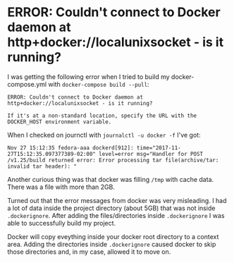 # ERROR: Couldn't connect to Docker daemon at http+docker://localunixsocket - is it running?

I was getting the following error when I tried to build my docker-compose.yml
with `docker-compose build --pull`:

```
ERROR: Couldn't connect to Docker daemon at http+docker://localunixsocket - is it running?

If it's at a non-standard location, specify the URL with the DOCKER_HOST environment variable.
```
When I checked on journctl with `journalctl -u docker -f` I've got:

```
Nov 27 15:12:35 fedora-aaa dockerd[912]: time="2017-11-27T15:12:35.097377389-02:00" level=error msg="Handler for POST /v1.25/build returned error: Error processing tar file(archive/tar: invalid tar header): "
```

Another curious thing was that docker was filling `/tmp` with cache data. There
was a file with more than 2GB.

Turned out that the error messages from docker was very misleading. I had a lot
of data inside the project directory (about 5GB) that was not
inside `.dockerignore`. After adding the files/directories inside
`.dockerignore` I was able to successfully build my project.

Docker will copy eveything inside your docker root directory to a context area.
Adding the directories inside `.dockerignore` caused docker to skip those
directories and, in my case, allowed it to move on.



